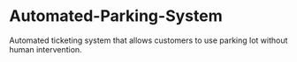 # Automated-Parking-System
Automated ticketing system that allows customers to use parking lot without human intervention.

